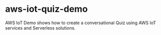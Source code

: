 # aws-iot-quiz-demo
AWS IoT Demo shows how to create a conversational Quiz using AWS IoT services and Serverless solutions.
